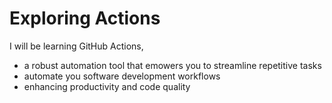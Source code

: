 # Exploring Actions
I will be learning GitHub Actions,
- a robust automation tool that emowers you to streamline repetitive tasks
- automate you software development workflows
- enhancing productivity and code quality